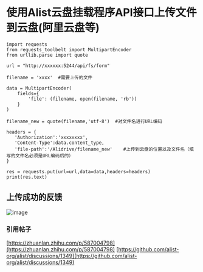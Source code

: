 # 使用Alist云盘挂载程序API接口上传文件到云盘(阿里云盘等)

```
import requests
from requests_toolbelt import MultipartEncoder
from urllib.parse import quote

url = "http://xxxxxx:5244/api/fs/form"

filename = 'xxxx'  #需要上传的文件

data = MultipartEncoder(
    fields={
        'file': (filename, open(filename, 'rb'))
    }
)

filename_new = quote(filename,'utf-8')  #对文件名进行URL编码

headers = {
   'Authorization':'xxxxxxxx',
   'Content-Type':data.content_type,
   'file-path':'/Alidrive/filename_new'    #上传到云盘的位置以及文件名（填写的文件名必须是URL编码后的）
}

res = requests.put(url=url,data=data,headers=headers)
print(res.text)
```

## 上传成功的反馈
![image](/upload/2023/03/image.png)

### 引用帖子
[https://zhuanlan.zhihu.com/p/587004798](https://zhuanlan.zhihu.com/p/587004798)
[https://github.com/alist-org/alist/discussions/1349](https://github.com/alist-org/alist/discussions/1349)
